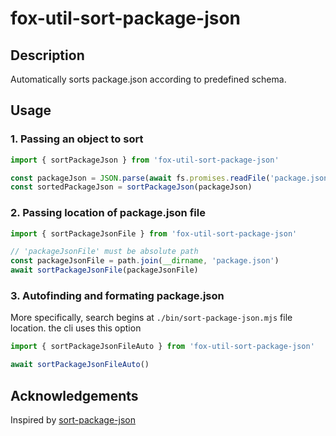 # fox-util-sort-package-json

## Description

Automatically sorts package.json according to predefined schema.

## Usage

### 1. Passing an object to sort

```js
import { sortPackageJson } from 'fox-util-sort-package-json'

const packageJson = JSON.parse(await fs.promises.readFile('package.json'))
const sortedPackageJson = sortPackageJson(packageJson)
```

### 2. Passing location of package.json file

```js
import { sortPackageJsonFile } from 'fox-util-sort-package-json'

// 'packageJsonFile' must be absolute path
const packageJsonFile = path.join(__dirname, 'package.json')
await sortPackageJsonFile(packageJsonFile)
```

### 3. Autofinding and formating package.json

More specifically, search begins at `./bin/sort-package-json.mjs` file location. the cli uses this option

```js
import { sortPackageJsonFileAuto } from 'fox-util-sort-package-json'

await sortPackageJsonFileAuto()
```

## Acknowledgements

Inspired by [sort-package-json](https://github.com/keithamus/sort-package-json)
